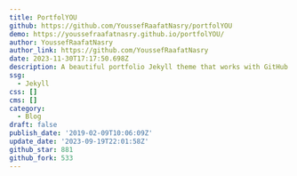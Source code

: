 ```yaml
---
title: PortfolYOU
github: https://github.com/YoussefRaafatNasry/portfolYOU
demo: https://youssefraafatnasry.github.io/portfolYOU/
author: YoussefRaafatNasry
author_link: https://github.com/YoussefRaafatNasry
date: 2023-11-30T17:17:50.698Z
description: A beautiful portfolio Jekyll theme that works with GitHub Pages.
ssg:
  - Jekyll
css: []
cms: []
category:
  - Blog
draft: false
publish_date: '2019-02-09T10:06:09Z'
update_date: '2023-09-19T22:01:58Z'
github_star: 881
github_fork: 533
---
```

